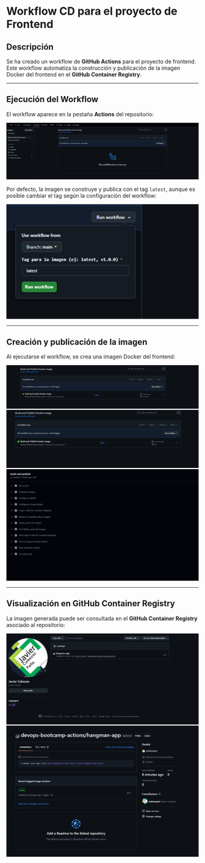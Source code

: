# Workflow CD para el proyecto de Frontend

## Descripción

Se ha creado un workflow de **GitHub Actions** para el proyecto de frontend.  
Este workflow automatiza la construcción y publicación de la imagen Docker del frontend en el **GitHub Container Registry**.

---

## Ejecución del Workflow

El workflow aparece en la pestaña **Actions** del repositorio:

![Ejecución del workflow en Actions](image.png)

Por defecto, la imagen se construye y publica con el tag `latest`, aunque es posible cambiar el tag según la configuración del workflow:

![Selección de tag](image-1.png)

---

## Creación y publicación de la imagen

Al ejecutarse el workflow, se crea una imagen Docker del frontend:

![Creación de la imagen - paso 1](image-2.png)
![Creación de la imagen - paso 2](image-3.png)
![Creación de la imagen - paso 3](image-4.png)

---

## Visualización en GitHub Container Registry

La imagen generada puede ser consultada en el **GitHub Container Registry** asociado al repositorio:

![Imagen en el registry - vista 1](image-5.png)
![Imagen en el registry - vista 2](image-6.png)